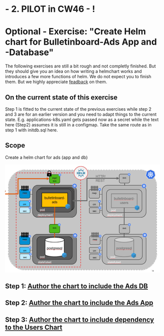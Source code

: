 # - 2. PILOT in CW46 - !

# Optional - Exercise: "Create Helm chart for Bulletinboard-Ads App and -Database"

The following exercises are still a bit rough and not completly finished. But they should give you an idea on how writing a helmchart works and introduces a few more functions of helm. We do not expect you to finish them. But we highly appreciate [feadback](https://github.wdf.sap.corp/slvi/docker-k8s-training/issues) on them.

## On the current state of this exercise

Step 1 is fitted to the current state of the previous exercises while step 2 and 3 are for an earlier version and you need to adapt things to the current state. E.g. applications-k8s.yaml gets passed now as a secret while the text here (Step2) assumes it is still in a configmap. Take the same route as in step 1 with initdb.sql here.  

## Scope
Create a helm chart for ads (app and db)

<img src="images/k8s-bulletinboard-target-picture-ads-app-and-db-helm.png" width="800" />

## Step 1: [Author the chart to include the Ads DB](exercise_05_ads_helm_chart_1_Database.md)

## Step 2: [Author the chart to include the Ads App](exercise_05_ads_helm_chart_2_Application.md)

## Step 3: [Author the chart to include dependency to the Users Chart](exercise_05_ads_helm_chart_3_Advanced.md)


